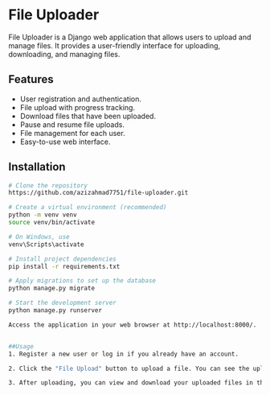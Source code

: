 # File Uploader

File Uploader is a Django web application that allows users to upload and manage files. It provides a user-friendly interface for uploading, downloading, and managing files.

## Features

- User registration and authentication.
- File upload with progress tracking.
- Download files that have been uploaded.
- Pause and resume file uploads.
- File management for each user.
- Easy-to-use web interface.

## Installation

```bash
# Clone the repository
https://github.com/azizahmad7751/file-uploader.git

# Create a virtual environment (recommended)
python -m venv venv
source venv/bin/activate

# On Windows, use
venv\Scripts\activate

# Install project dependencies
pip install -r requirements.txt

# Apply migrations to set up the database
python manage.py migrate

# Start the development server
python manage.py runserver

Access the application in your web browser at http://localhost:8000/.


##Usage
1. Register a new user or log in if you already have an account.

2. Click the "File Upload" button to upload a file. You can see the upload progress.

3. After uploading, you can view and download your uploaded files in the "DOWNLOAD" section.


